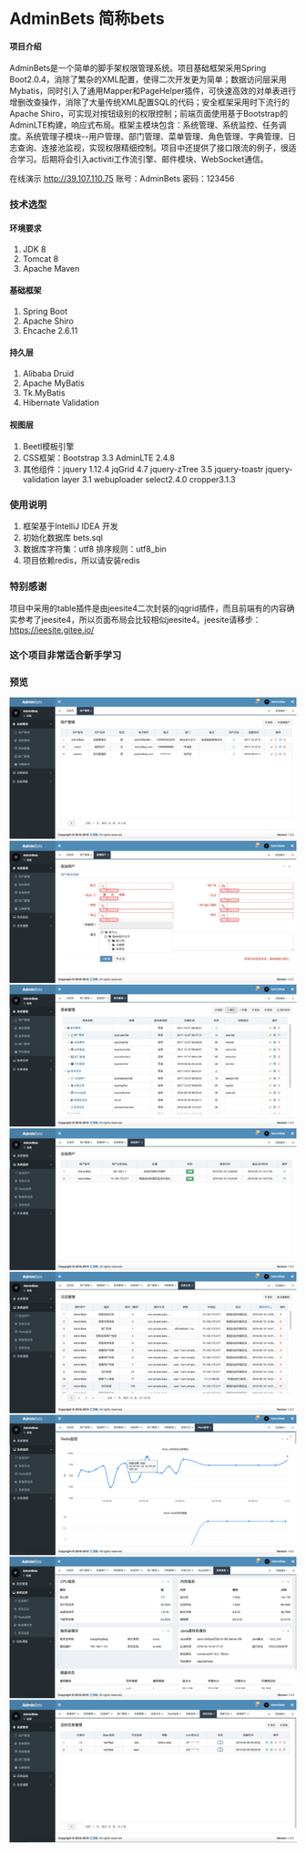 # AdminBets 简称bets
#### 项目介绍
AdminBets是一个简单的脚手架权限管理系统。项目基础框架采用Spring Boot2.0.4，消除了繁杂的XML配置，使得二次开发更为简单；数据访问层采用Mybatis，同时引入了通用Mapper和PageHelper插件，可快速高效的对单表进行增删改查操作，消除了大量传统XML配置SQL的代码；安全框架采用时下流行的Apache Shiro，可实现对按钮级别的权限控制；前端页面使用基于Bootstrap的AdminLTE构建，响应式布局。框架主模块包含：系统管理、系统监控、任务调度。系统管理子模块--用户管理、部门管理、菜单管理、角色管理、字典管理、日志查询、连接池监视，实现权限精细控制。项目中还提供了接口限流的例子，很适合学习。后期将会引入activiti工作流引擎、邮件模块、WebSocket通信。

在线演示 http://39.107.110.75
账号：AdminBets
密码：123456


### 技术选型
#### 环境要求
1. JDK 8
2. Tomcat 8
3. Apache Maven
#### 基础框架
1. Spring Boot
2. Apache Shiro
3. Ehcache 2.6.11
#### 持久层
1. Alibaba Druid
2. Apache MyBatis
2. Tk.MyBatis
3. Hibernate Validation
#### 视图层
1. Beetl模板引擎
2. CSS框架：Bootstrap 3.3  AdminLTE 2.4.8
3. 其他组件：jquery 1.12.4  jqGrid 4.7  jquery-zTree 3.5  jquery-toastr  jquery-validation  layer 3.1 webuploader  select2.4.0 cropper3.1.3

### 使用说明
1. 框架基于IntelliJ IDEA 开发
2. 初始化数据库 bets.sql
3. 数据库字符集：utf8   排序规则：utf8_bin
4. 项目依赖redis，所以请安装redis

### 特别感谢
项目中采用的table插件是由jeesite4二次封装的jqgrid插件，而且前端有的内容确实参考了jeesite4，所以页面布局会比较相似jeesite4。jeesite请移步：https://jeesite.gitee.io/
### 这个项目非常适合新手学习

### 预览
![image](https://github.com/wangdingfeng/bets/blob/master/img/WX20190310-142602%402x.png)
![image](https://github.com/wangdingfeng/bets/blob/master/img/WX20190310-142648%402x.png)
![image](https://github.com/wangdingfeng/bets/blob/master/img/WX20190310-142718%402x.png)
![image](https://github.com/wangdingfeng/bets/blob/master/img/WX20190310-142752%402x.png)
![image](https://github.com/wangdingfeng/bets/blob/master/img/WX20190310-142904%402x.png)
![image](https://github.com/wangdingfeng/bets/blob/master/img/WX20190310-142938%402x.png)
![image](https://github.com/wangdingfeng/bets/blob/master/img/WX20190310-142959%402x.png)
![image](https://github.com/wangdingfeng/bets/blob/master/img/WX20190310-143034%402x.png)
